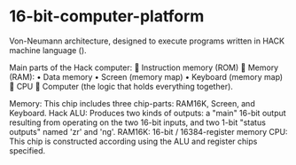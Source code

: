 # 16-bit-computer-platform
Von-Neumann architecture, designed to execute programs written in HACK machine language ().

Main parts of the Hack computer:
 Instruction memory (ROM)
 Memory (RAM):
• Data memory
• Screen (memory map)
• Keyboard (memory map)
 CPU
 Computer (the logic that holds everything together).

Memory: This chip includes three chip-parts: RAM16K, Screen, and Keyboard.
Hack ALU: Produces two kinds of outputs: a "main" 16-bit output resulting from operating on the two 16-bit inputs, and two 1-bit "status outputs" named 'zr' and 'ng'.
RAM16K: 16-bit / 16384-register memory
CPU: This chip is constructed according using the ALU and register chips specified.
